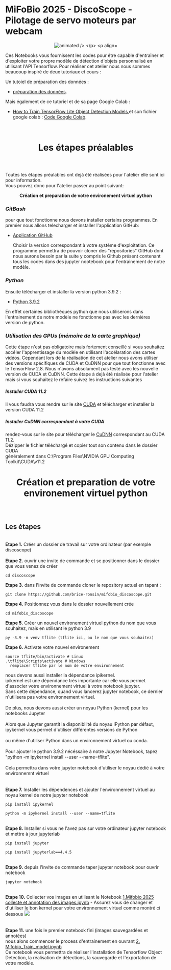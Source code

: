 # MiFoBio 2025 - DiscoScope - Pilotage de servo moteurs par webcam
<p align="center">
  <img src="https://i.giphy.com/media/v1.Y2lkPTc5MGI3NjExcG93MmF5czhkc2d1OGsxeXpzaXE1MTd5MTlrZm5qbzZvM21razhhbyZlcD12MV9pbnRlcm5hbF9naWZfYnlfaWQmY3Q9Zw/9jwR2KCuAf8aIANOUr/giphy.gif" alt="animated />
</p>
<p align="left"> 
  
  Ces Notebooks vous fournissent les codes pour être capable d'entraîner et d'exploiter votre propre modèle de détection d'objets personnalisé en utilisant l'API Tensorflow.
  Pour réaliser cet atelier nous nous sommes beaucoup inspiré de deux tutoriaux et cours :

  Un tutoiel de préparation des données : 
  - <a href="https://www.youtube.com/watch?v=yqkISICHH-U&t=5585s">préparation des données</a>.

Mais également de ce tutoriel et de sa page Google Colab :

- <a href="https://www.youtube.com/watch?v=XZ7FYAMCc4M&t=0s">How to Train TensorFlow Lite Object Detection Models </a>
  et son fichier google colab : 
  <a href="https://colab.research.google.com/github/EdjeElectronics/TensorFlow-Lite-Object-Detection-on-Android-and-Raspberry-Pi/blob/master/Train_TFLite2_Object_Detction_Model.ipynb">Code Google Colab</a>.
</p>
</br>

 
<h1 style="text-align: center;">
  <p align="center">
Les étapes préalables
</h1></p>
</br>
<p align="left"> 

Toutes les étapes préalables ont dejà été réalisées pour l'atelier elle sont ici pour information. </br>Vous pouvez donc pour l'atelier passer au point suivant: </br><p align="center"> **Création et preparation de votre environement virtuel python**</p>

  ### *GitBash*
pour que tout fonctionne nous devons installer certains programmes. En premier nous allons telecharger et installer l'application GitHub: 
  
- <a href="https://git-scm.com/"> Application GitHub </a>

  Choisir la version correspondant à votre système d'exploitation. Ce programme permettra de pouvoir cloner des "repositories" GitHub dont nous aurons besoin par la suite 
y compris le Github présent contenant tous les codes dans des jupyter nootebook pour l'entrainement de notre modèle.

### *Python* 
Ensuite télécharger et installer la version python 3.9.2 :
 - <a href="https://www.python.org/downloads/release/python-392/"> Python 3.9.2 </a>

  En effet certaines bibliothèques python que nous utiliserons dans l'entrainement de notre modèle ne fonctionne pas avec les dernières version de python. 
</br>

### *Utilisation des GPUs (mémoire de la carte graphique)*
Cette étape n'est pas obligatoire mais fortement conseillé si vous souhaitez accéler l'apprentissage du modèle en utilisant l'accélaration des cartes vidéos.
Cependant lors de la réalisation de cet atelier nous avons utiliser des versions spécifiques de CUDA et CuDNN pour que tout fonctionne avec le TensorFlow 2.8.
Nous n'avons absolument pas testé avec les nouvelle version de CUDA et CuDNN. Cette étape à dejà été réalisée pour l'atelier mais si vous souhaitez le refaire
suivez les instructions suivantes
</br>
##### *Installer CUDA 11.2*
Il vous faudra vous rendre sur le site <a href="https://developer.nvidia.com/cuda-toolkit-archive">CUDA</a> et télécharger et installer la version CUDA 11.2 

##### *Installer CuDNN correspondant à votre CUDA*

rendez-vous sur le site pour télécharger le <a href="https://developer.nvidia.com/rdp/cudnn-archive"> CuDNN</a> correspondant au CUDA 11.2. </br>
Dézipper le fichier téléchargé et copier tout son contenu dans le dossier CUDA </br> généralement dans C:\Program Files\NVIDIA GPU Computing Toolkit\CUDA\v11.2



 
<h1 style="text-align: center;">
  <p align="center">
    Création et preparation de votre environement virtuel python
</h1></p>
</br>
<p align="left"> 


## Les étapes
<br />
<b>Etape 1.</b> Créer un dossier de travail sur votre ordinateur (par exemple discoscope)
<br/>
<br/>
<b>Etape 2.</b> ouvrir une invite de commande et se positionner dans le dossier que vous venez de créer</br>

```
cd discoscope
```

<b>Etape 3.</b> dans l'invite de commande cloner le repository actuel en tapant :

```
git clone https://github.com/brice-ronsin/mifobio_discoscope.git
```


<b>Etape 4.</b> Positionnez vous dans le dossier nouvellement crée 

```
cd mifobio_discoscope
```


<b>Etape 5.</b> Créer un nouvel environement virtuel python du nom que vous souhaitez, mais en utilisant le python 3.9

```
py -3.9 -m venv tflite (tflite ici, ou le nom que vous souhaitez)
```


<b>Etape 6.</b> Activate votre nouvel environement
```
source tflite/bin/activate # Linux
.\tflite\Scripts\activate # Windows 
  remplacer tflite par le nom de votre environnement
```

nous devons aussi installer la dépendance ipikernel.<br> 
ipikernel est une dépendance très importante car elle vous permet d'associer votre environnement virtuel à votre notebook jupyter.<br> 
Sans cette dépendance, quand vous lancerez jupyter notebook, ce dernier n'utilisera pas votre environnement virtuel.<br>   
De plus, nous devons aussi créer un noyau Python (kernel) pour les notebooks Jupyter<br>  
Alors que Jupyter garantit la disponibilité du noyau IPython par défaut, ipykernel vous permet d'utiliser différentes versions de Python<br>   
ou même d'utiliser Python dans un environnement virtuel ou conda.<br>  
Pour ajouter le python 3.9.2 nécéssaire à notre Jupyter Notebook, tapez "python -m ipykernel install --user --name=tflite".<br>  
Cela permettra dans votre jupyter notebook d'utiliser le noyau dédié à votre environnemnt virtuel<br>
<br/>
<br/>
<b>Etape 7.</b> Installer les dépendences et ajouter l'environnement virtuel au noyau kernel de notre jupyter notebook

```
pip install ipykernel
```
```
python -m ipykernel install --user --name=tflite
````
<br/>
<b>Etape 8.</b> Installer si vous ne l'avez pas sur votre ordinateur jupyter notebook et mettre à jour jupyterlab

```
pip install jupyter
```
```
pip install jupyterlab==4.4.5
````
<br/>
<b>Etape 9.</b> depuis l'invite de commande taper jupyter notebook pour ouvrir notebook

```
jupyter notebook
```
<br/>
<b>Etape 10.</b> Collecter vos images en utilisant le Notebook <a href="https://github.com/brice-ronsin/mifobio_discoscope/blob/main/1.Mifobio%202025%20collecte%20et%20annotation%20des%20images.ipynb">1.Mifobio 2025 collecte et annotation des images.ipynb</a> - Assurez vous de changer et d'utiliser le bon kernel pour votre environnement virtuel comme montré ci dessous
<img src="https://github.com/brice-ronsin/mifobio_discoscope/blob/main/pictures/jupyter_notebook.png"> 
<br/>
<br/><br/>
<b>Etape 11.</b> une fois le premier notebook fini (images sauvegardées et annotées) <br/>
nous alons commencer le process d'entrainement en ouvrant <a href="https://github.com/brice-ronsin/mifobio_discoscope/blob/main/2.Mifobio_Train_model.ipynb">2. Mifobio_Train_model.ipynb</a> <br/>
Ce notebook vous permettra de réaliser l'installation de Tensorflow Object Detection, la réalisation de détections, la sauvegarde et l'exportation de votre modèle.
<br /><br/>
<br/>
<br/>


